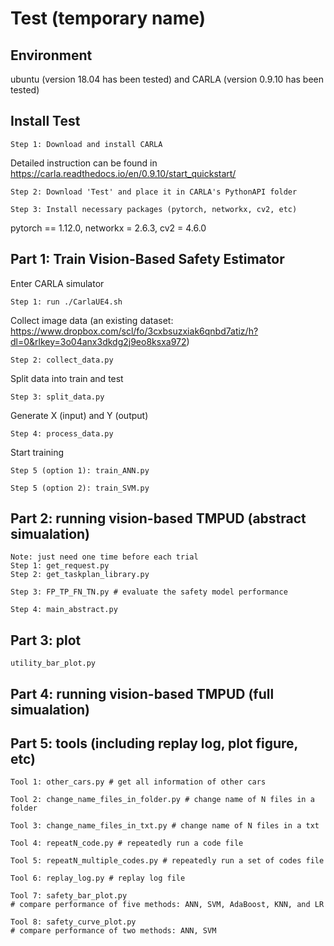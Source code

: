 # Test (temporary name)

## Environment
ubuntu (version 18.04 has been tested) and CARLA (version 0.9.10 has been tested)

## Install Test

```
Step 1: Download and install CARLA
```
Detailed instruction can be found in https://carla.readthedocs.io/en/0.9.10/start_quickstart/

```
Step 2: Download 'Test' and place it in CARLA's PythonAPI folder
```

```
Step 3: Install necessary packages (pytorch, networkx, cv2, etc)
```
pytorch == 1.12.0, networkx = 2.6.3, cv2 = 4.6.0

## Part 1: Train Vision-Based Safety Estimator
Enter CARLA simulator
```
Step 1: run ./CarlaUE4.sh
```

Collect image data (an existing dataset: https://www.dropbox.com/scl/fo/3cxbsuzxiak6qnbd7atiz/h?dl=0&rlkey=3o04anx3dkdg2j9eo8ksxa972)
```
Step 2: collect_data.py
```

Split data into train and test
```
Step 3: split_data.py
```

Generate X (input) and Y (output)
```
Step 4: process_data.py
```

Start training
```
Step 5 (option 1): train_ANN.py
```
```
Step 5 (option 2): train_SVM.py
```

## Part 2: running vision-based TMPUD (abstract simualation)
```
Note: just need one time before each trial
Step 1: get_request.py
Step 2: get_taskplan_library.py
```

```
Step 3: FP_TP_FN_TN.py # evaluate the safety model performance
```

```
Step 4: main_abstract.py
```

## Part 3: plot
```
utility_bar_plot.py
```

## Part 4: running vision-based TMPUD (full simualation)

## Part 5: tools (including replay log, plot figure, etc)
```
Tool 1: other_cars.py # get all information of other cars
```

```
Tool 2: change_name_files_in_folder.py # change name of N files in a folder
```

```
Tool 3: change_name_files_in_txt.py # change name of N files in a txt
```

```
Tool 4: repeatN_code.py # repeatedly run a code file
```

```
Tool 5: repeatN_multiple_codes.py # repeatedly run a set of codes file
```

```
Tool 6: replay_log.py # replay log file
```

```
Tool 7: safety_bar_plot.py
# compare performance of five methods: ANN, SVM, AdaBoost, KNN, and LR
```

```
Tool 8: safety_curve_plot.py
# compare performance of two methods: ANN, SVM
```
